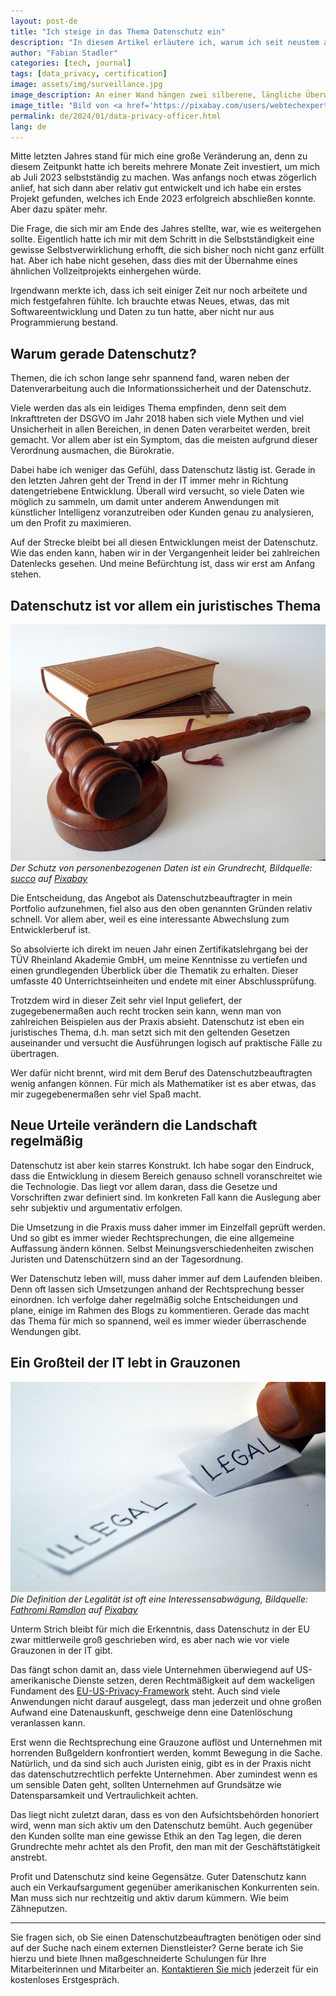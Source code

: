 ```yaml
---
layout: post-de
title: "Ich steige in das Thema Datenschutz ein"
description: "In diesem Artikel erläutere ich, warum ich seit neustem auch als Datenschutzbeauftragter tätig bin und warum ich das Thema wichtig finde."
author: "Fabian Stadler"
categories: [tech, journal]
tags: [data_privacy, certification]
image: assets/img/surveillance.jpg
image_description: An einer Wand hängen zwei silberene, längliche Überwachungskameras, die über Rohre und Kabel mit zwei Stromboxen dahinter verbunden sind. Die erste Kamera ist leicht nach unten rechts geneigt, die zweite Kamera ist etwas höher geneigt, zeigt aber auch nach rechts. Die Wand ist zum größten Teil mit grauem Putz verputzt. Lediglich die Oberkante des Bilds zeigt graue Mauersteine.
image_title: "Bild von <a href='https://pixabay.com/users/webtechexperts-10518280/?utm_source=link-attribution&utm_medium=referral&utm_campaign=image&utm_content=7267551'>Joseph Mucira</a> auf <a href='https://pixabay.com//?utm_source=link-attribution&utm_medium=referral&utm_campaign=image&utm_content=7267551'>Pixabay</a>"
permalink: de/2024/01/data-privacy-officer.html
lang: de
---
```


Mitte letzten Jahres stand für mich eine große Veränderung an, denn zu diesem Zeitpunkt hatte ich bereits mehrere Monate Zeit investiert, um mich ab Juli 2023 selbstständig zu machen. Was anfangs noch etwas zögerlich anlief, hat sich dann aber relativ gut entwickelt und ich habe ein erstes Projekt gefunden, welches ich Ende 2023 erfolgreich abschließen konnte. Aber dazu später mehr.

Die Frage, die sich mir am Ende des Jahres stellte, war, wie es weitergehen sollte. Eigentlich hatte ich mir mit dem Schritt in die Selbstständigkeit eine gewisse Selbstverwirklichung erhofft, die sich bisher noch nicht ganz erfüllt hat. Aber ich habe nicht gesehen, dass dies mit der Übernahme eines ähnlichen Vollzeitprojekts einhergehen würde.

Irgendwann merkte ich, dass ich seit einiger Zeit nur noch arbeitete und mich festgefahren fühlte. Ich brauchte etwas Neues, etwas, das mit Softwareentwicklung und Daten zu tun hatte, aber nicht nur aus Programmierung bestand.

## Warum gerade Datenschutz?

Themen, die ich schon lange sehr spannend fand, waren neben der Datenverarbeitung auch die Informationssicherheit und der Datenschutz.

Viele werden das als ein leidiges Thema empfinden, denn seit dem Inkrafttreten der DSGVO im Jahr 2018 haben sich viele Mythen und viel Unsicherheit in allen Bereichen, in denen Daten verarbeitet werden, breit gemacht. Vor allem aber ist ein Symptom, das die meisten aufgrund dieser Verordnung ausmachen, die Bürokratie.

Dabei habe ich weniger das Gefühl, dass Datenschutz lästig ist. Gerade in den letzten Jahren geht der Trend in der IT immer mehr in Richtung datengetriebene Entwicklung. Überall wird versucht, so viele Daten wie möglich zu sammeln, um damit unter anderem Anwendungen mit künstlicher Intelligenz voranzutreiben oder Kunden genau zu analysieren, um den Profit zu maximieren.

Auf der Strecke bleibt bei all diesen Entwicklungen meist der Datenschutz. Wie das enden kann, haben wir in der Vergangenheit leider bei zahlreichen Datenlecks gesehen. Und meine Befürchtung ist, dass wir erst am Anfang stehen.

## Datenschutz ist vor allem ein juristisches Thema

![Ein Richterhammer liegt auf einem Resonanzblock. Beide bestehen aus dunkelbraunem Holz, vermutlich Eiche. Dahinter liegt ein Stapel aus zwei Büchern. Das obere Buch ist in einem hellbraunen und das untere in einem etwas dunkleren Ledereinband gebunden. Aus dem unteren Buch hängt ein Stofflesezeichen heraus. Alle Dinge liegen auf weißem Hintergrund.](/assets/img/hammer-719066_640.jpg)
_Der Schutz von personenbezogenen Daten ist ein Grundrecht, Bildquelle: [succo](https://pixabay.com/users/succo-96729/?utm_source=link-attribution&utm_medium=referral&utm_campaign=image&utm_content=719066) auf [Pixabay](https://pixabay.com//?utm_source=link-attribution&utm_medium=referral&utm_campaign=image&utm_content=719066)_

Die Entscheidung, das Angebot als Datenschutzbeauftragter in mein Portfolio aufzunehmen, fiel also aus den oben genannten Gründen relativ schnell. Vor allem aber, weil es eine interessante Abwechslung zum Entwicklerberuf ist.

So absolvierte ich direkt im neuen Jahr einen Zertifikatslehrgang bei der TÜV Rheinland Akademie GmbH, um meine Kenntnisse zu vertiefen und einen grundlegenden Überblick über die Thematik zu erhalten. Dieser umfasste 40 Unterrichtseinheiten und endete mit einer Abschlussprüfung.

Trotzdem wird in dieser Zeit sehr viel Input geliefert, der zugegebenermaßen auch recht trocken sein kann, wenn man von zahlreichen Beispielen aus der Praxis absieht. Datenschutz ist eben ein juristisches Thema, d.h. man setzt sich mit den geltenden Gesetzen auseinander und versucht die Ausführungen logisch auf praktische Fälle zu übertragen.

Wer dafür nicht brennt, wird mit dem Beruf des Datenschutzbeauftragten wenig anfangen können. Für mich als Mathematiker ist es aber etwas, das mir zugegebenermaßen sehr viel Spaß macht.

## Neue Urteile verändern die Landschaft regelmäßig

Datenschutz ist aber kein starres Konstrukt. Ich habe sogar den Eindruck, dass die Entwicklung in diesem Bereich genauso schnell voranschreitet wie die Technologie. Das liegt vor allem daran, dass die Gesetze und Vorschriften zwar definiert sind. Im konkreten Fall kann die Auslegung aber sehr subjektiv und argumentativ erfolgen.

Die Umsetzung in die Praxis muss daher immer im Einzelfall geprüft werden. Und so gibt es immer wieder Rechtsprechungen, die eine allgemeine Auffassung ändern können. Selbst Meinungsverschiedenheiten zwischen Juristen und Datenschützern sind an der Tagesordnung.

Wer Datenschutz leben will, muss daher immer auf dem Laufenden bleiben. Denn oft lassen sich Umsetzungen anhand der Rechtsprechung besser einordnen. Ich verfolge daher regelmäßig solche Entscheidungen und plane, einige im Rahmen des Blogs zu kommentieren. Gerade das macht das Thema für mich so spannend, weil es immer wieder überraschende Wendungen gibt.

## Ein Großteil der IT lebt in Grauzonen

![Auf dem Bild ist zu erkennen, wie ein kleiner Papierstreifen mit dem Wort illegal in Großbuchstaben geschrieben auf einem weißen Tisch liegt. Rechts daneben legt gerade jemand einen weiteren Streifen mit dem Wort legal.](/assets/img/legal-1143114_640.jpg)
_Die Definition der Legalität ist oft eine Interessensabwägung, Bildquelle: [Fathromi Ramdlon](https://pixabay.com/users/ramdlon-710044/?utm_source=link-attribution&utm_medium=referral&utm_campaign=image&utm_content=1143114) auf [Pixabay](https://pixabay.com//?utm_source=link-attribution&utm_medium=referral&utm_campaign=image&utm_content=1143114)_

Unterm Strich bleibt für mich die Erkenntnis, dass Datenschutz in der EU zwar mittlerweile groß geschrieben wird, es aber nach wie vor viele Grauzonen in der IT gibt.

Das fängt schon damit an, dass viele Unternehmen überwiegend auf US-amerikanische Dienste setzen, deren Rechtmäßigkeit auf dem wackeligen Fundament des [EU-US-Privacy-Framework](https://de.wikipedia.org/wiki/EU-US_Data_Privacy_Framework) steht. Auch sind viele Anwendungen nicht darauf ausgelegt, dass man jederzeit und ohne großen Aufwand eine Datenauskunft, geschweige denn eine Datenlöschung veranlassen kann.

Erst wenn die Rechtsprechung eine Grauzone auflöst und Unternehmen mit horrenden Bußgeldern konfrontiert werden, kommt Bewegung in die Sache. Natürlich, und da sind sich auch Juristen einig, gibt es in der Praxis nicht das datenschutzrechtlich perfekte Unternehmen. Aber zumindest wenn es um sensible Daten geht, sollten Unternehmen auf Grundsätze wie Datensparsamkeit und Vertraulichkeit achten.

Das liegt nicht zuletzt daran, dass es von den Aufsichtsbehörden honoriert wird, wenn man sich aktiv um den Datenschutz bemüht. Auch gegenüber den Kunden sollte man eine gewisse Ethik an den Tag legen, die deren Grundrechte mehr achtet als den Profit, den man mit der Geschäftstätigkeit anstrebt.

Profit und Datenschutz sind keine Gegensätze. Guter Datenschutz kann auch ein Verkaufsargument gegenüber amerikanischen Konkurrenten sein. Man muss sich nur rechtzeitig und aktiv darum kümmern. Wie beim Zähneputzen.

----

Sie fragen sich, ob Sie einen Datenschutzbeauftragten benötigen oder sind auf der Suche nach einem externen Dienstleister? Gerne berate ich Sie hierzu und biete Ihnen maßgeschneiderte Schulungen für Ihre Mitarbeiterinnen und Mitarbeiter an. [Kontaktieren Sie mich](mailto:mail@fabianstadler.com) jederzeit für ein kostenloses Erstgespräch.

